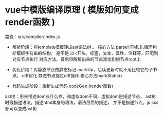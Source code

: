 
# vue中模版编译原理 ( 模版如何变成render函数 ) 
  
  路径：src/compiler/index.js

 - 解析阶段：将template模板转成ast语法树 。
            核心方法 parseHTML(),循环判断模板字符串的结构，
            是不是 以<开头，标签，文本，属性，注释等，匹配到对应节点执行
            对应方法。最后将解析出来的节点添加到根节点root上
            
 - 优化阶段：对静态节点做静态标记 markUp，后续更新时就不用比较它的子节点。
            diff优化 静态节点跳过diff操作
            核心方法markStatic()
 - 代码生成阶段：重新生成代码 codeGen (render函数)  

 ast树：用来描述dom长什么样，和虚拟dom不同，虚拟dom是描述节点，
        ast树时候描述语法，描述html本身的语法，语法层面的描述，
        并不是描述节点。js css 都可以变成ast树
